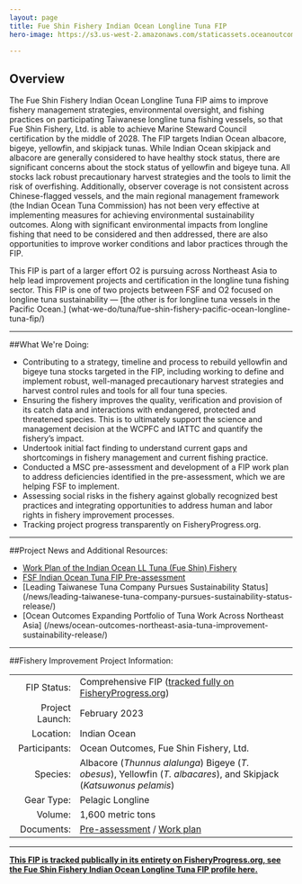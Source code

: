 ```yaml
---
layout: page 
title: Fue Shin Fishery Indian Ocean Longline Tuna FIP
hero-image: https://s3.us-west-2.amazonaws.com/staticassets.oceanoutcomes.org/hero+photos/FSF-IO-FIP-profile-hero.png

---
```

<h2>Overview</h2>

The Fue Shin Fishery Indian Ocean Longline Tuna FIP aims to improve fishery management strategies, environmental oversight, and fishing practices on participating Taiwanese longline tuna fishing vessels, so that Fue Shin Fishery, Ltd. is able to achieve Marine Steward Council certification by the middle of 2028. The FIP targets Indian Ocean albacore, bigeye, yellowfin, and skipjack tunas. While Indian Ocean skipjack and albacore are generally considered to have healthy stock status, there are significant concerns about the stock status of yellowfin and bigeye tuna. All stocks lack robust precautionary harvest strategies and the tools to limit the risk of overfishing. Additionally, observer coverage is not consistent across Chinese-flagged vessels, and the main regional management framework (the Indian Ocean Tuna Commission) has not been very effective at implementing measures for achieving environmental sustainability outcomes. Along with significant environmental impacts from longline fishing that need to be considered and then addressed, there are also opportunities to improve worker conditions and labor practices through the FIP.

This FIP is part of a larger effort O2 is pursuing across Northeast Asia to help lead improvement projects and certification in the longline tuna fishing sector. This FIP is one of two projects between FSF and O2 focused on longline tuna sustainability — [the other is for longline tuna vessels in the Pacific Ocean.] (what-we-do/tuna/fue-shin-fishery-pacific-ocean-longline-tuna-fip/)

---

##What We're Doing:

* Contributing to a strategy, timeline and process to rebuild yellowfin and bigeye tuna stocks targeted in the FIP, including working to define and implement robust, well-managed precautionary harvest strategies and harvest control rules and tools for all four tuna species.
* Ensuring the fishery improves the quality, verification and provision of its catch data and interactions with endangered, protected and threatened species. This is to ultimately support the science and management decision at the WCPFC and IATTC and quantify the fishery’s impact.
* Undertook initial fact finding to understand current gaps and shortcomings in fishery management and current fishing practice.
* Conducted a MSC pre-assessment and development of a FIP work plan to address deficiencies identified in the pre-assessment, which we are helping FSF to implement.
* Assessing social risks in the fishery against globally recognized best practices and integrating opportunities to address human and labor rights in fishery improvement processes.
* Tracking project progress transparently on FisheryProgress.org.

---

##Project News and Additional Resources:

* <a href="https://s3.us-west-2.amazonaws.com/staticassets.oceanoutcomes.org/supporting+documents/IO+Work+Plan.pdf" target="_blank">Work Plan of the Indian Ocean LL Tuna (Fue Shin) Fishery</a>
* <a href="https://s3.us-west-2.amazonaws.com/staticassets.oceanoutcomes.org/supporting+documents/Formatted+FINAL+FSF+Indian+Ocean+Tuna+FIP+Pre-assessment+Dec22.pdf" target="blank">FSF Indian Ocean Tuna FIP Pre-assessment</a>
* [Leading Taiwanese Tuna Company Pursues Sustainability Status] (/news/leading-taiwanese-tuna-company-pursues-sustainability-status-release/)
* [Ocean Outcomes Expanding Portfolio of Tuna Work Across Northeast Asia] (/news/ocean-outcomes-northeast-asia-tuna-improvement-sustainability-release/)

---

##Fishery Improvement Project Information:

|||
| ---: | --- |
| FIP Status: | Comprehensive FIP (<a href=" " target="_blank">tracked fully on FisheryProgress.org</a>) |
| Project Launch: | February 2023 |
| Location: | Indian Ocean |
| Participants: | Ocean Outcomes, Fue Shin Fishery, Ltd. |
| Species: | Albacore (*Thunnus alalunga*) Bigeye (*T. obesus*), Yellowfin (*T. albacares*), and Skipjack (*Katsuwonus pelamis*) |
| Gear Type: | Pelagic Longline |
| Volume: | 1,600 metric tons |
| Documents: | <a href="https://s3.us-west-2.amazonaws.com/staticassets.oceanoutcomes.org/supporting+documents/Formatted+FINAL+FSF+Indian+Ocean+Tuna+FIP+Pre-assessment+Dec22.pdf" target="_blank">Pre-assessment</a> / <a href="https://s3.us-west-2.amazonaws.com/staticassets.oceanoutcomes.org/supporting+documents/Workplan+of+the+Indian+Ocean+LL+Tuna+(Fue+Shin)+Fishery+Dec+22.pdf" target="_blank">Work plan</a> |

---

<a href="" target="_blank">**This FIP is tracked publically in its entirety on FisheryProgress.org, see the Fue Shin Fishery Indian Ocean Longline Tuna FIP profile here.**</a>

